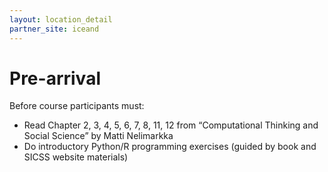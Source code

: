 ```yaml
---
layout: location_detail
partner_site: iceand
---
```


# Pre-arrival

Before course participants must:

* Read Chapter 2, 3, 4, 5, 6, 7, 8, 11, 12 from “Computational Thinking and Social Science” by Matti Nelimarkka
* Do introductory Python/R programming exercises (guided by book and SICSS website materials)
